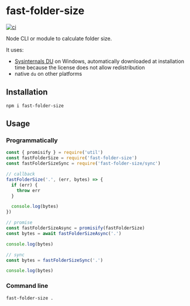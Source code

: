 # fast-folder-size

[![ci](https://github.com/simoneb/fast-folder-size/actions/workflows/ci.yml/badge.svg)](https://github.com/simoneb/fast-folder-size/actions/workflows/ci.yml)

Node CLI or module to calculate folder size.

It uses:

- [Sysinternals DU](https://docs.microsoft.com/en-us/sysinternals/downloads/du) on Windows, automatically downloaded at installation time because the license does not allow redistribution
- native `du` on other platforms

## Installation

```
npm i fast-folder-size
```

## Usage

### Programmatically

```js
const { promisify } = require('util')
const fastFolderSize = require('fast-folder-size')
const fastFolderSizeSync = require('fast-folder-size/sync')

// callback
fastFolderSize('.', (err, bytes) => {
  if (err) {
    throw err
  }

  console.log(bytes)
})

// promise
const fastFolderSizeAsync = promisify(fastFolderSize)
const bytes = await fastFolderSizeAsync('.')

console.log(bytes)

// sync
const bytes = fastFolderSizeSync('.')

console.log(bytes)
```

### Command line

```bash
fast-folder-size .
```
